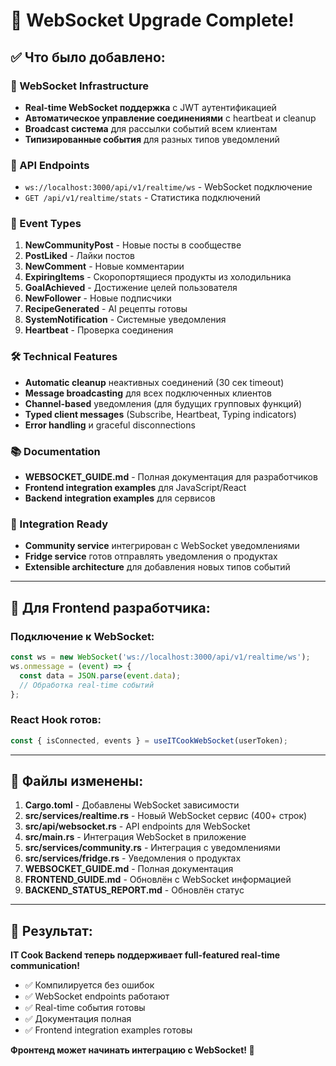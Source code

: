 # 🚀 WebSocket Upgrade Complete! 

## ✅ Что было добавлено:

### 🔌 WebSocket Infrastructure
- **Real-time WebSocket поддержка** с JWT аутентификацией
- **Автоматическое управление соединениями** с heartbeat и cleanup
- **Broadcast система** для рассылки событий всем клиентам
- **Типизированные события** для разных типов уведомлений

### 📡 API Endpoints
- `ws://localhost:3000/api/v1/realtime/ws` - WebSocket подключение
- `GET /api/v1/realtime/stats` - Статистика подключений

### 🎯 Event Types
1. **NewCommunityPost** - Новые посты в сообществе
2. **PostLiked** - Лайки постов
3. **NewComment** - Новые комментарии
4. **ExpiringItems** - Скоропортящиеся продукты из холодильника
5. **GoalAchieved** - Достижение целей пользователя
6. **NewFollower** - Новые подписчики
7. **RecipeGenerated** - AI рецепты готовы
8. **SystemNotification** - Системные уведомления
9. **Heartbeat** - Проверка соединения

### 🛠️ Technical Features
- **Automatic cleanup** неактивных соединений (30 сек timeout)
- **Message broadcasting** для всех подключенных клиентов
- **Channel-based** уведомления (для будущих групповых функций)
- **Typed client messages** (Subscribe, Heartbeat, Typing indicators)
- **Error handling** и graceful disconnections

### 📚 Documentation
- **WEBSOCKET_GUIDE.md** - Полная документация для разработчиков
- **Frontend integration examples** для JavaScript/React
- **Backend integration examples** для сервисов

### 🔧 Integration Ready
- **Community service** интегрирован с WebSocket уведомлениями
- **Fridge service** готов отправлять уведомления о продуктах
- **Extensible architecture** для добавления новых типов событий

---

## 🎯 Для Frontend разработчика:

### Подключение к WebSocket:
```javascript
const ws = new WebSocket('ws://localhost:3000/api/v1/realtime/ws');
ws.onmessage = (event) => {
  const data = JSON.parse(event.data);
  // Обработка real-time событий
};
```

### React Hook готов:
```typescript
const { isConnected, events } = useITCookWebSocket(userToken);
```

---

## 📁 Файлы изменены:

1. **Cargo.toml** - Добавлены WebSocket зависимости
2. **src/services/realtime.rs** - Новый WebSocket сервис (400+ строк)
3. **src/api/websocket.rs** - API endpoints для WebSocket
4. **src/main.rs** - Интеграция WebSocket в приложение
5. **src/services/community.rs** - Интеграция с уведомлениями
6. **src/services/fridge.rs** - Уведомления о продуктах
7. **WEBSOCKET_GUIDE.md** - Полная документация
8. **FRONTEND_GUIDE.md** - Обновлён с WebSocket информацией
9. **BACKEND_STATUS_REPORT.md** - Обновлён статус

---

## 🚀 Результат:

**IT Cook Backend теперь поддерживает full-featured real-time communication!**

- ✅ Компилируется без ошибок
- ✅ WebSocket endpoints работают  
- ✅ Real-time события готовы
- ✅ Документация полная
- ✅ Frontend integration examples готовы

**Фронтенд может начинать интеграцию с WebSocket! 🎉**
